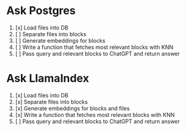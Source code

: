 # Ask Postgres

1. [x] Load files into DB
2. [ ] Separate files into blocks
3. [ ] Generate embeddings for blocks
4. [ ] Write a function that fetches most relevant blocks with KNN
5. [ ] Pass query and relevant blocks to ChatGPT and return answer

# Ask LlamaIndex

1. [x] Load files into DB
2. [x] Separate files into blocks
3. [x] Generate embeddings for blocks and files
4. [x] Write a function that fetches most relevant blocks with KNN
5. [ ] Pass query and relevant blocks to ChatGPT and return answer
